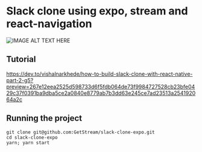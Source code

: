 # Slack clone using expo, stream and react-navigation

<div style="display: inline">
<img src="https://stream-blog-v2.imgix.net/blog/wp-content/uploads/80af4fbb74a77a4465679f6118af7427/image.png" alt="IMAGE ALT TEXT HERE"/>
</div>


## Tutorial

https://dev.to/vishalnarkhede/how-to-build-slack-clone-with-react-native-part-2-g5?preview=267e12eea2525d598733d6f5fdb064de73f9984727528cb23bfe0429c37f0391ba9dba5ce2a0840e8779ab7b3dd63e245ce7ad23513a254192064a2c


## Running the project

```
git clone git@github.com:GetStream/slack-clone-expo.git
cd slack-clone-expo
yarn; yarn start
```
